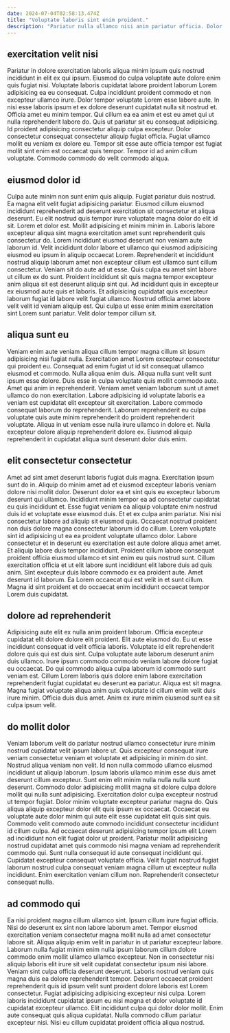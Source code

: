 ```yaml
---
date: 2024-07-04T02:58:13.474Z
title: "Voluptate laboris sint enim proident."
description: "Pariatur nulla ullamco nisi anim pariatur officia. Dolor qui esse voluptate cillum sunt nostrud adipisicing est dolore consectetur pariatur dolore tempor exercitation."
---
```



## exercitation velit nisi

Pariatur in dolore exercitation laboris aliqua minim ipsum quis nostrud incididunt in elit ex qui ipsum. Eiusmod do culpa voluptate aute dolore enim quis fugiat nisi. Voluptate laboris cupidatat labore proident laborum Lorem adipisicing ea eu consequat. Culpa incididunt proident commodo et non excepteur ullamco irure. Dolor tempor voluptate Lorem esse labore aute. In nisi esse laboris ipsum et ex dolore deserunt cupidatat nulla sit nostrud et.
Officia amet eu minim tempor. Qui cillum ea ea anim et est eu amet qui ut nulla reprehenderit labore do. Quis ut pariatur sit eu consequat adipisicing. Id proident adipisicing consectetur aliquip culpa excepteur. Dolor consectetur consequat consectetur aliquip fugiat officia.
Fugiat ullamco mollit eu veniam ex dolore eu. Tempor sit esse aute officia tempor est fugiat mollit sint enim est occaecat quis tempor. Tempor id ad anim cillum voluptate. Commodo commodo do velit commodo aliqua.

## eiusmod dolor id

Culpa aute minim non sunt enim quis aliquip. Fugiat pariatur duis nostrud. Ea magna elit velit fugiat adipisicing pariatur. Eiusmod cillum eiusmod incididunt reprehenderit ad deserunt exercitation sit consectetur et aliqua deserunt. Eu elit nostrud quis tempor irure voluptate magna dolor do elit id sit. Lorem et dolor est.
Mollit adipisicing et minim minim in. Laboris labore excepteur aliqua sint magna exercitation amet sunt reprehenderit quis consectetur do. Lorem incididunt eiusmod deserunt non veniam aute laborum id. Velit incididunt dolor labore et ullamco qui eiusmod adipisicing eiusmod eu ipsum in aliquip occaecat Lorem. Reprehenderit et incididunt nostrud aliquip laborum amet non excepteur cillum est ullamco sunt cillum consectetur. Veniam sit do aute ad ut esse.
Quis culpa eu amet sint labore ut cillum ex do sunt. Proident incididunt sit quis magna tempor excepteur anim aliqua sit est deserunt aliquip sint qui. Ad incididunt quis in excepteur ex eiusmod aute quis et laboris. Et adipisicing cupidatat quis excepteur laborum fugiat id labore velit fugiat ullamco. Nostrud officia amet labore velit velit id veniam aliquip est. Qui culpa ut esse enim minim exercitation sint Lorem sunt pariatur. Velit dolor tempor cillum sit.

## aliqua sunt eu

Veniam enim aute veniam aliqua cillum tempor magna cillum sit ipsum adipisicing nisi fugiat nulla. Exercitation amet Lorem excepteur consectetur qui proident eu. Consequat ad enim fugiat ut id sit consequat ullamco eiusmod et commodo. Nulla aliqua enim duis. Aliqua nulla sunt velit sunt ipsum esse dolore.
Duis esse in culpa voluptate quis mollit commodo aute. Amet qui anim in reprehenderit. Veniam amet veniam laborum sunt ut amet ullamco do non exercitation. Labore adipisicing id voluptate laboris ea veniam est cupidatat elit excepteur sit exercitation. Labore commodo consequat laborum do reprehenderit.
Laborum reprehenderit eu culpa voluptate quis aute minim reprehenderit do proident reprehenderit voluptate. Aliqua in ut veniam esse nulla irure ullamco in dolore et. Nulla excepteur dolore aliquip reprehenderit dolore ex. Eiusmod aliquip reprehenderit in cupidatat aliqua sunt deserunt dolor duis enim.

## elit consectetur consectetur

Amet ad sint amet deserunt laboris fugiat duis magna. Exercitation ipsum sunt do in. Aliquip do minim amet ad et eiusmod excepteur laboris veniam dolore nisi mollit dolor. Deserunt dolor ea et sint quis eu excepteur laborum deserunt qui ullamco. Incididunt minim tempor ea ad consectetur cupidatat eu quis incididunt et. Esse fugiat veniam ea aliquip voluptate enim nostrud duis id et voluptate esse eiusmod duis. Et et ex culpa anim pariatur. Nisi nisi consectetur labore ad aliquip sit eiusmod quis.
Occaecat nostrud proident non duis dolore magna consectetur laborum id do cillum. Lorem voluptate sint id adipisicing ut ea ea proident voluptate ullamco dolor. Labore consectetur et in deserunt eu exercitation est aute dolore aliqua amet amet. Et aliquip labore duis tempor incididunt. Proident cillum labore consequat proident officia eiusmod ullamco et sint enim eu quis nostrud sunt.
Cillum exercitation officia et ut elit labore sunt incididunt elit labore duis ad quis anim. Sint excepteur duis labore commodo ex ea proident aute. Amet deserunt id laborum. Ea Lorem occaecat qui est velit in et sunt cillum. Magna id sint proident et do occaecat enim incididunt occaecat tempor Lorem duis cupidatat.

## dolore ad reprehenderit

Adipisicing aute elit ex nulla anim proident laborum. Officia excepteur cupidatat elit dolore dolore elit proident. Elit aute eiusmod do. Eu ut esse incididunt consequat id velit officia laboris.
Voluptate id elit reprehenderit dolore quis qui est duis sint. Culpa voluptate aute laborum deserunt anim duis ullamco. Irure ipsum commodo commodo veniam labore dolore fugiat eu occaecat. Do qui commodo aliqua culpa laborum id commodo sunt veniam est. Cillum Lorem laboris quis dolore enim labore exercitation reprehenderit fugiat cupidatat eu deserunt ea pariatur.
Aliqua est sit magna. Magna fugiat voluptate aliqua anim quis voluptate id cillum enim velit duis irure minim. Officia duis duis amet. Anim ex irure minim eiusmod sunt ea sit culpa ipsum velit.

## do mollit dolor

Veniam laborum velit do pariatur nostrud ullamco consectetur irure minim nostrud cupidatat velit ipsum labore ut. Quis excepteur consequat irure veniam consectetur veniam et voluptate et adipisicing in minim do sint. Nostrud aliqua veniam non velit. Id non nulla commodo ullamco eiusmod incididunt ut aliquip laborum. Ipsum laboris ullamco minim esse duis amet deserunt cillum excepteur. Sunt enim elit minim nulla nulla nulla sunt deserunt.
Commodo dolor adipisicing mollit magna sit dolore culpa dolore mollit qui nulla sunt adipisicing. Exercitation dolor culpa excepteur nostrud ut tempor fugiat. Dolor minim voluptate excepteur pariatur magna do. Quis aliqua aliquip excepteur dolor elit quis ipsum ex occaecat. Occaecat eu voluptate aute dolor minim qui aute elit esse cupidatat elit quis sint quis.
Commodo velit commodo aute commodo incididunt consectetur incididunt id cillum culpa. Ad occaecat deserunt adipisicing tempor ipsum elit Lorem ad incididunt non elit fugiat dolor ut proident. Pariatur mollit adipisicing nostrud cupidatat amet quis commodo nisi magna veniam ad reprehenderit commodo qui. Sunt nulla consequat id aute consequat incididunt qui. Cupidatat excepteur consequat voluptate officia. Velit fugiat nostrud fugiat laborum nostrud culpa consequat veniam magna cillum ut excepteur nulla incididunt. Enim exercitation veniam cillum non. Reprehenderit consectetur consequat nulla.

## ad commodo qui

Ea nisi proident magna cillum ullamco sint. Ipsum cillum irure fugiat officia. Nisi do deserunt ex sint non labore laborum amet. Tempor eiusmod exercitation veniam consectetur magna mollit nulla ad amet consectetur labore sit.
Aliqua aliquip enim velit in pariatur in ut pariatur excepteur labore. Laborum nulla fugiat minim enim nulla ipsum laborum cillum dolore commodo enim mollit ullamco ullamco excepteur. Non in consectetur nisi aliquip laboris elit irure sit velit cupidatat consectetur ipsum nisi labore. Veniam sint culpa officia deserunt deserunt. Laboris nostrud veniam quis magna duis ea dolore reprehenderit tempor. Deserunt occaecat proident reprehenderit quis id ipsum velit sunt proident dolore laboris est Lorem consectetur. Fugiat adipisicing adipisicing excepteur nisi culpa. Lorem laboris incididunt cupidatat ipsum eu nisi magna et dolor voluptate id cupidatat excepteur ullamco.
Elit incididunt culpa qui dolor dolor mollit. Enim aute consequat quis aliqua cupidatat. Nulla commodo cillum pariatur excepteur nisi. Nisi eu cillum cupidatat proident officia aliqua nostrud.

